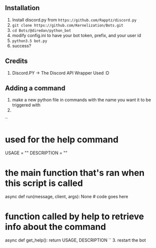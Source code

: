 ## Installation
1. Install discord.py from `https://github.com/Rapptz/discord.py`
2. `git clone https://github.com/Kernelization/Bots.git`
3. `cd Bots/@diredan/python_bot`
4. modify config.ini to have your bot token, prefix, and your user id
5. `python3.5 bot.py`
6. success?

## Credits
1. Discord.PY -> The Discord API Wrapper Used :D

## Adding a command
1. make a new python file in commands with the name you want it to be triggered with
2. 
``
# used for the help command
USAGE = ""
DESCRIPTION = ""

# the main function that's ran when this script is called
async def run(message, client, args):
    None # code goes here

# function called by help to retrieve info about the command
async def get_help():
    return USAGE, DESCRIPTION
``
3. restart the bot